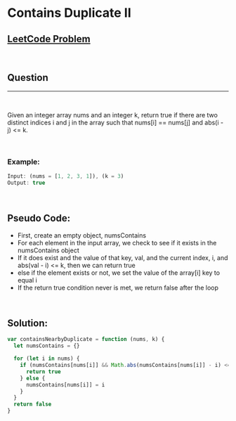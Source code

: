 # Contains Duplicate II

[1]: https://leetcode.com/problems/contains-duplicate-ii/

## [LeetCode Problem][1]

&nbsp;

## Question

---

&nbsp;

Given an integer array nums and an integer k, return true if there are two distinct indices i and j in the array such that nums[i] == nums[j] and abs(i - j) <= k.

&nbsp;

### **Example:**

<!-- code below -->

```javascript
Input: (nums = [1, 2, 3, 1]), (k = 3)
Output: true
```

&nbsp;

## Pseudo Code:

- First, create an empty object, numsContains
- For each element in the input array, we check to see if it exists in the numsContains object
- If it does exist and the value of that key, val, and the current index, i, and abs(val - i) <= k, then we can return true
- else if the element exists or not, we set the value of the array[i] key to equal i
- If the return true condition never is met, we return false after the loop

&nbsp;

## **Solution:**

<!-- code below -->

```javascript
var containsNearbyDuplicate = function (nums, k) {
  let numsContains = {}

  for (let i in nums) {
    if (numsContains[nums[i]] && Math.abs(numsContains[nums[i]] - i) <= k) {
      return true
    } else {
      numsContains[nums[i]] = i
    }
  }
  return false
}
```
